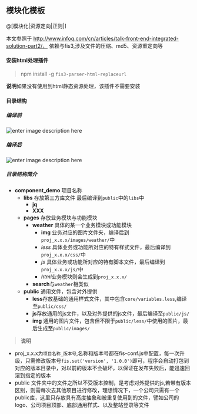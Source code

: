 ## 模块化模板
@[模块化|资源定向|正则|]

本文参照于 http://www.infoq.com/cn/articles/talk-front-end-integrated-solution-part2/， 依赖与fis3,涉及文件的压缩、md5、资源重定向等
#### 安装html处理插件
> npm install -g `fis3-parser-html-replaceurl`

**说明**如果没有使用到html静态资源处理，该插件不需要安装

#### 目录结构
##### 编译前
![enter image description here](https://cloud.githubusercontent.com/assets/7811369/19230978/14d354c4-8f0a-11e6-9497-aa832fa91d60.png)
##### 编译后
![enter image description here](https://cloud.githubusercontent.com/assets/7811369/19230996/2ceb1fc4-8f0a-11e6-9079-e7c4dc6d5748.png)
##### 目录结构简介
- **component_demo** 项目名称
  - **libs** 存放第三方库文件 最后编译到`public`中的`libs`中
    - **jq**
    - **XXX**
  - **pages** 存放业务模块与功能模块
    - **weather** 具体的某一个业务模块或功能模块
      - **img** 业务对应的图片文件夹，编译后到`proj_x.x.x/images/weather/`中
      - *less* 具体业务或功能所对应的特有样式文件，最后编译到`proj_x.x.x/css/`中
      - *js*  具体业务或功能所对应的特有脚本文件，最后编译到`proj_x.x.x/js/`中
      - *html*业务模块则会生成到`proj_x.x.x/`
    - **search**与`weather`相类似
  - **public** 通用文件，包含对外提供
    - **less**存放基础的通用样式文件，其中包含`core/variables.less`,编译至`public/css/`
    - **js**存放通用的js文件，以及对外提供的js文件，最后编译至`public/js/`
    - **img** 通用的图片文件，包含但不限于`public/less/`中使用的图片，最后生成至`public/images/`
    
> **说明**
 -  proj_x.x.x为`项目名称_版本号`,名称和版本号都在fis-conf.js中配置，每一次升级，只需修改版本号`fis.set('version', '1.0.0')`即可，程序会自动打包到对应的版本目录中，对以前的版本不会破坏，以保证在发布失败后，能迅速回滚到指定的版本
 -  public 文件夹中的文件之所以不受版本控制，是考虑对外提供的js,若带有版本区别，则需每次去其他项目进行修改，理想情况下，一个公司只需有一个public库，这里只存放具有高度抽象和被重复使用到的文件，譬如公司的logo、公司项目顶部、底部通用样式、以及整站登录等文件